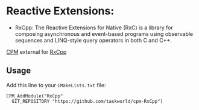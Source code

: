 # Reactive Extensions:
* RxCpp: The Reactive Extensions for Native (RxC) is a library for composing asynchronous and event-based programs using observable sequences and LINQ-style query operators in both C and C++.

[CPM](http://cpm.rocks) external for [RxCpp](https://github.com/Reactive-Extensions/RxCpp)

## Usage

Add this line to your `CMakeLists.txt` file:
```
CPM_AddModule("RxCpp"
  GIT_REPOSITORY "https://github.com/taskworld/cpm-RxCpp")
```

